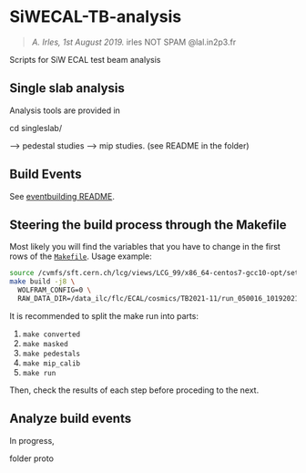 # SiWECAL-TB-analysis

> _A. Irles, 1st August 2019._ irles NOT SPAM @lal.in2p3.fr

Scripts for SiW ECAL test beam analysis

## Single slab analysis

Analysis tools are provided in

cd singleslab/

--> pedestal studies
--> mip studies.
(see README in the folder)

## Build Events

See [eventbuilding README](eventbuilding/README.md).

## Steering the build process through the Makefile

Most likely you will find the variables that you have to change 
in the first rows of the [`Makefile`](Makefile).
Usage example:

```bash
source /cvmfs/sft.cern.ch/lcg/views/LCG_99/x86_64-centos7-gcc10-opt/setup.sh
make build -j8 \
  WOLFRAM_CONFIG=0 \
  RAW_DATA_DIR=/data_ilc/flc/ECAL/cosmics/TB2021-11/run_050016_10192021_21h49min_Ascii
```

It is recommended to split the make run into parts:

1. `make converted`
2. `make masked`
3. `make pedestals`
4. `make mip_calib`
5. `make run`

Then, check the results of each step before proceding to the next.


## Analyze build events

In progress,

folder proto